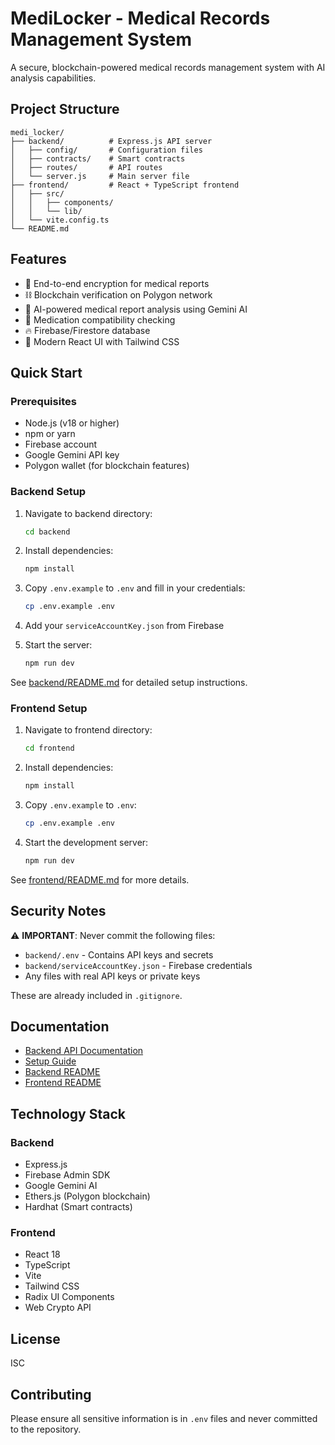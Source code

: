 # MediLocker - Medical Records Management System

A secure, blockchain-powered medical records management system with AI analysis capabilities.

## Project Structure

```
medi_locker/
├── backend/          # Express.js API server
│   ├── config/       # Configuration files
│   ├── contracts/    # Smart contracts
│   ├── routes/       # API routes
│   └── server.js     # Main server file
├── frontend/         # React + TypeScript frontend
│   ├── src/
│   │   ├── components/
│   │   └── lib/
│   └── vite.config.ts
└── README.md
```

## Features

- 🔐 End-to-end encryption for medical reports
- ⛓️ Blockchain verification on Polygon network
- 🤖 AI-powered medical report analysis using Gemini AI
- 💊 Medication compatibility checking
- 🔥 Firebase/Firestore database
- 🎨 Modern React UI with Tailwind CSS

## Quick Start

### Prerequisites

- Node.js (v18 or higher)
- npm or yarn
- Firebase account
- Google Gemini API key
- Polygon wallet (for blockchain features)

### Backend Setup

1. Navigate to backend directory:
   ```bash
   cd backend
   ```

2. Install dependencies:
   ```bash
   npm install
   ```

3. Copy `.env.example` to `.env` and fill in your credentials:
   ```bash
   cp .env.example .env
   ```

4. Add your `serviceAccountKey.json` from Firebase

5. Start the server:
   ```bash
   npm run dev
   ```

See [backend/README.md](backend/README.md) for detailed setup instructions.

### Frontend Setup

1. Navigate to frontend directory:
   ```bash
   cd frontend
   ```

2. Install dependencies:
   ```bash
   npm install
   ```

3. Copy `.env.example` to `.env`:
   ```bash
   cp .env.example .env
   ```

4. Start the development server:
   ```bash
   npm run dev
   ```

See [frontend/README.md](frontend/README.md) for more details.

## Security Notes

⚠️ **IMPORTANT**: Never commit the following files:
- `backend/.env` - Contains API keys and secrets
- `backend/serviceAccountKey.json` - Firebase credentials
- Any files with real API keys or private keys

These are already included in `.gitignore`.

## Documentation

- [Backend API Documentation](backend/API_DOCUMENTATION.md)
- [Setup Guide](backend/SETUP_GUIDE.md)
- [Backend README](backend/README.md)
- [Frontend README](frontend/README.md)

## Technology Stack

### Backend
- Express.js
- Firebase Admin SDK
- Google Gemini AI
- Ethers.js (Polygon blockchain)
- Hardhat (Smart contracts)

### Frontend
- React 18
- TypeScript
- Vite
- Tailwind CSS
- Radix UI Components
- Web Crypto API

## License

ISC

## Contributing

Please ensure all sensitive information is in `.env` files and never committed to the repository.
